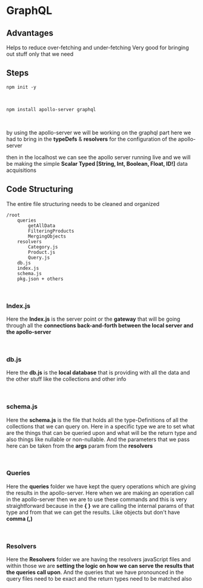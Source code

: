 # GraphQL

## Advantages

Helps to reduce over-fetching and under-fetching
Very good for bringing out stuff only that we need

## Steps

    npm init -y

<br/>
    
    npm install apollo-server graphql

<br/>

by using the apollo-server we will be working on the graphql part
here we had to bring in the **typeDefs** & **resolvers** for the configuration of the apollo-server

then in the localhost we can see the apollo server running live and we will be making the simple **Scalar Typed [String, Int, Boolean, Float, ID!]** data acquisitions

## Code Structuring

The entire file structuring needs to be cleaned and organized

    /root
        queries
            getAllData
            FilteringProducts
            MergingObjects
        resolvers
            Category.js
            Product.js
            Query.js
        db.js
        index.js
        schema.js
        pkg.json + others

<br/>

### Index.js

Here the **Index.js** is the server point or the **gateway** that will be going through all the **connections back-and-forth between the local server and the apollo-server**

<br/>

### db.js

Here the **db.js** is the **local database** that is providing with all the data and the other stuff like the collections and other info

<br/>

### schema.js

Here the **schema.js** is the file that holds all the type-Definitions of all the collections that we can query on. Here in a specific type we are to set what are the things that can be queried upon and what will be the return type and also things like nullable or non-nullable. And the parameters that we pass here can be taken from the **args** param from the **resolvers**

<br/>

### Queries

Here the **queries** folder we have kept the query operations which are giving the results in the apollo-server. Here when we are making an operation call in the apollo-server then we are to use these commands and this is very straightforward because in the **{ }** we are calling the internal params of that type and from that we can get the results. Like objects but don't have **comma (,)**

<br/>

### Resolvers

Here the **Resolvers** folder we are having the resolvers javaScript files and within those we are **setting the logic on how we can serve the results that the queries call upon**. And the queries that we have pronounced in the query files need to be exact and the return types need to be matched also
